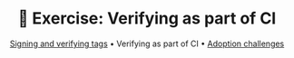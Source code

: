 <h1 align="center">&#127890; Exercise: Verifying as part of CI</h1>

<p align="center">
  <a href="sign-verify-tags.md">Signing and verifying tags</a> •  
  Verifying as part of CI •  
  <a href="adoption-challenges.md">Adoption challenges</a>
</p>